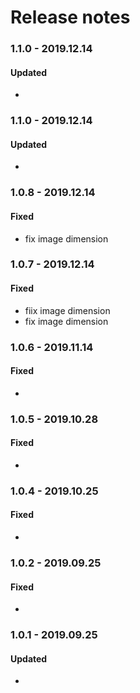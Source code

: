 # Release notes

### 1.1.0 - 2019.12.14

#### Updated


 - 

### 1.1.0 - 2019.12.14

#### Updated


 - 

### 1.0.8 - 2019.12.14

#### Fixed


 - fix image dimension

### 1.0.7 - 2019.12.14

#### Fixed


 - fiix image dimension
 - fix image dimension

### 1.0.6 - 2019.11.14

#### Fixed


 - 

### 1.0.5 - 2019.10.28

#### Fixed


 - 

### 1.0.4 - 2019.10.25

#### Fixed


 - 

### 1.0.2 - 2019.09.25

#### Fixed


 - 

### 1.0.1 - 2019.09.25

#### Updated


 - 
